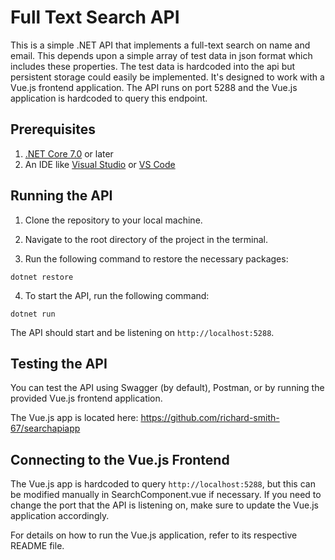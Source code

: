 # Full Text Search API

This is a simple .NET API that implements a full-text search on name and email. This depends upon a simple array of test data in json format which includes these properties. The test data is hardcoded into the api but persistent storage could easily be implemented.  It's designed to work with a Vue.js frontend application. The API runs on port 5288 and the Vue.js application is hardcoded to query this endpoint.

## Prerequisites

1. [.NET Core 7.0](https://dotnet.microsoft.com/download) or later
2. An IDE like [Visual Studio](https://visualstudio.microsoft.com/) or [VS Code](https://code.visualstudio.com/)

## Running the API

1. Clone the repository to your local machine.

2. Navigate to the root directory of the project in the terminal.

3. Run the following command to restore the necessary packages:

```
dotnet restore
```

4. To start the API, run the following command:

```
dotnet run
```

The API should start and be listening on `http://localhost:5288`.

## Testing the API

You can test the API using Swagger (by default), Postman, or by running the provided Vue.js frontend application.

The Vue.js app is located here: https://github.com/richard-smith-67/searchapiapp

## Connecting to the Vue.js Frontend

The Vue.js app is hardcoded to query `http://localhost:5288`, but this can be modified manually in SearchComponent.vue if necessary. If you need to change the port that the API is listening on, make sure to update the Vue.js application accordingly. 

For details on how to run the Vue.js application, refer to its respective README file.
